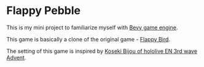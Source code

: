 # Flappy Pebble

This is my mini project to familiarize myself with [Bevy game engine](https://bevyengine.org).

This game is basically a clone of the original game - [Flappy Bird](https://en.wikipedia.org/wiki/Flappy_Bird).

The setting of this game is inspired by [Koseki Bijou of hololive EN 3rd wave Advent](https://www.youtube.com/@KosekiBijou).